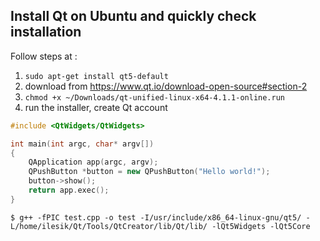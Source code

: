 Install Qt on Ubuntu and quickly check installation
---------------------------------------------------

Follow steps at [](https://wiki.qt.io/Install_Qt_5_on_Ubuntu):

1. `sudo apt-get install qt5-default`
2. download from https://www.qt.io/download-open-source#section-2
3. `chmod +x ~/Downloads/qt-unified-linux-x64-4.1.1-online.run`
4. run the installer, create Qt account

```c++
#include <QtWidgets/QtWidgets>

int main(int argc, char* argv[])
{
    QApplication app(argc, argv);
    QPushButton *button = new QPushButton("Hello world!");
    button->show();
    return app.exec();
}
```

```terminal
$ g++ -fPIC test.cpp -o test -I/usr/include/x86_64-linux-gnu/qt5/ -L/home/ilesik/Qt/Tools/QtCreator/lib/Qt/lib/ -lQt5Widgets -lQt5Core
```
